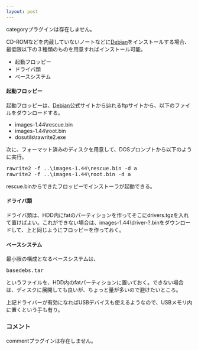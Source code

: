 ```yaml
---
layout: post
---
```

<p><span class="error">categoryプラグインは存在しません。</span></p>
<p>CD-ROMなどを内蔵していないノートなどに<a href="http://www.debian.org/">Debian</a>をインストールする場合、最低限以下の３種類のものを用意すればインストール可能。</p>
<ul>
<li>起動フロッピー</li>
<li>ドライバ類</li>
<li>ベースシステム</li>
</ul>
<h4>起動フロッピー</h4>
<p>起動フロッピーは、<a href="http://www.debian.org/">Debian</a>公式サイトから辿れるftpサイトから、以下のファイルをダウンロードする。</p>
<ul>
<li>images-1.44\rescue.bin</li>
<li>images-1.44\root.bin</li>
<li>dosutils\rawrite2.exe</li>
</ul>
<p>次に、フォーマット済みのディスクを用意して、DOSプロンプトから以下のように実行。</p>
<pre>rawrite2 -f ..\images-1.44\rescue.bin -d a
rawrite2 -f ..\images-1.44\root.bin -d a
</pre>
<p>rescue.binからできたフロッピーでインストーラが起動できる。</p>
<h4>ドライバ類</h4>
<p>ドライバ類は、HDD内にfatのパーティションを作ってそこにdrivers.tgzを入れて置けばよい。これができない場合は、images-1.44\driver-?.binをダウンロードして、上と同じようにフロッピーを作っておく。</p>
<h4>ベースシステム</h4>
<p>最小限の構成となるベースシステムは、</p>
<pre>basedebs.tar
</pre>
<p>というファイルを、HDD内のfatパーティションに置いておく。できない場合は、ディスクに展開しても良いが、ちょっと量が多いので避けたいところ。</p>
<p>上記ドライバーが有効になればUSBデバイスも使えるようなので、USBメモリ内に置くという手も有り。</p>
<h3>コメント</h3>
<p><span class="error">commentプラグインは存在しません。</span> </p>
